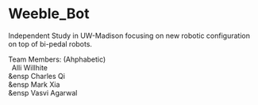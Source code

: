 # Weeble_Bot
Independent Study in UW-Madison focusing on new robotic configuration on top of bi-pedal robots.

Team Members: (Ahphabetic)<br />
&ensp;Alli Willhite<br />
&ensp Charles Qi<br />
&ensp Mark Xia<br />
&ensp Vasvi Agarwal<br />
